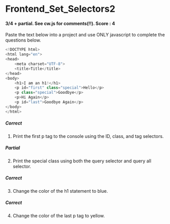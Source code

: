 # Frontend_Set_Selectors2
#### 3/4 + partial. See cw.js for comments(!!). Score : 4
Paste the text below into a project and use ONLY javascript to complete the questions below.
```javascript
<!DOCTYPE html>
<html lang="en">
<head>
	<meta charset="UTF-8">
	<title>Title</title>
</head>
<body>
	<h1>I am an h1!</h1>
	<p id="first" class="special">Hello</p>
	<p class="special">Goodbye</p>
	<p>Hi Again</p>
	<p id="last">Goodbye Again</p>
</body>
</html>
```
##### Correct
1) Print the first p tag to the console using the ID, class, and tag selectors.
##### Partial
2) Print the special class using both the query selector and query all selector.
##### Correct
3) Change the color of the h1 statement to blue.
##### Correct
4) Change the color of the last p tag to yellow.
